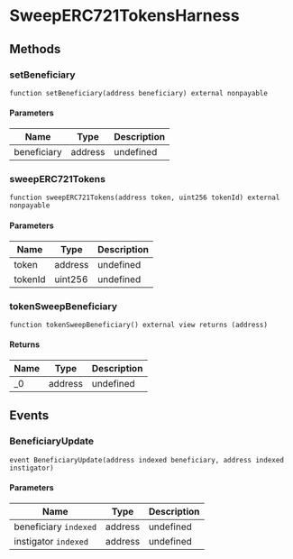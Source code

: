 # SweepERC721TokensHarness









## Methods

### setBeneficiary

```solidity
function setBeneficiary(address beneficiary) external nonpayable
```





#### Parameters

| Name | Type | Description |
|---|---|---|
| beneficiary | address | undefined |

### sweepERC721Tokens

```solidity
function sweepERC721Tokens(address token, uint256 tokenId) external nonpayable
```





#### Parameters

| Name | Type | Description |
|---|---|---|
| token | address | undefined |
| tokenId | uint256 | undefined |

### tokenSweepBeneficiary

```solidity
function tokenSweepBeneficiary() external view returns (address)
```






#### Returns

| Name | Type | Description |
|---|---|---|
| _0 | address | undefined |



## Events

### BeneficiaryUpdate

```solidity
event BeneficiaryUpdate(address indexed beneficiary, address indexed instigator)
```





#### Parameters

| Name | Type | Description |
|---|---|---|
| beneficiary `indexed` | address | undefined |
| instigator `indexed` | address | undefined |



